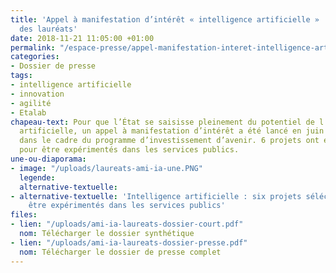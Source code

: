```yaml
---
title: 'Appel à manifestation d’intérêt « intelligence artificielle » : annonce
  des lauréats'
date: 2018-11-21 11:05:00 +01:00
permalink: "/espace-presse/appel-manifestation-interet-intelligence-artificielle-annonce-laureats/"
categories:
- Dossier de presse
tags:
- intelligence artificielle
- innovation
- agilité
- Etalab
chapeau-text: Pour que l’État se saisisse pleinement du potentiel de l’intelligence
  artificielle, un appel à manifestation d’intérêt a été lancé en juin 2018,
  dans le cadre du programme d’investissement d’avenir. 6 projets ont été sélectionnés
  pour être expérimentés dans les services publics.
une-ou-diaporama:
- image: "/uploads/laureats-ami-ia-une.PNG"
  legende: 
  alternative-textuelle: 
- alternative-textuelle: 'Intelligence artificielle : six projets séléctionnés pour
    être expérimentés dans les services publics'
files:
- lien: "/uploads/ami-ia-laureats-dossier-court.pdf"
  nom: Télécharger le dossier synthétique
- lien: "/uploads/ami-ia-laureats-dossier-presse.pdf"
  nom: Télécharger le dossier de presse complet
---
```


